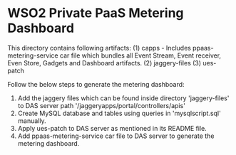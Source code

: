 # WSO2 Private PaaS Metering Dashboard

This directory contains following artifacts:
(1) capps - Includes ppaas-metering-service car file which bundles all Event Stream, Event receiver, Even Store, Gadgets and Dashboard artifacts.
(2) jaggery-files
(3) ues-patch

Follow the below steps to generate the metering dashboard:
1. Add the jaggery files which can be found inside directory 'jaggery-files' to DAS server path '/jaggeryapps/portal/controllers/apis'
2. Create MySQL database and tables using queries in 'mysqlscript.sql' manually.
3. Apply ues-patch to DAS server as mentioned in its README file.
3. Add ppaas-metering-service car file to DAS server to generate the metering dashboard.